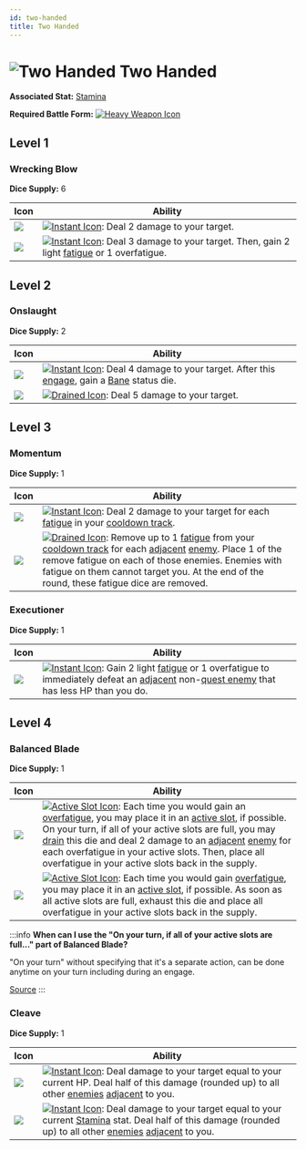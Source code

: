 ```yaml
---
id: two-handed
title: Two Handed
---
```


# <img src="/icons/skills/two-handed/icon.png" alt="Two Handed" className="icon-svg" /> Two Handed

**Associated Stat:** [Stamina](/docs/adventurer/stats/stamina)

**Required Battle Form:** [<img src="/icons/heavy-weapon.svg" alt="Heavy Weapon Icon" class="icon-svg" />](/docs/battles/battle-forms/heavy-weapon)

## Level 1

### Wrecking Blow

**Dice Supply:** 6

| Icon                                                                              | Ability                                                                                                                                                                                                  |
| --------------------------------------------------------------------------------- | -------------------------------------------------------------------------------------------------------------------------------------------------------------------------------------------------------- |
| <img src="/icons/skills/two-handed/wrecking-blow-1.png" className="skill-icon" /> | [<img src="/icons/instant.svg" alt="Instant Icon" className="icon-svg" />](/docs/glossary/instant): Deal 2 damage to your target.                                                                        |
| <img src="/icons/skills/two-handed/wrecking-blow-2.png" className="skill-icon" /> | [<img src="/icons/instant.svg" alt="Instant Icon" className="icon-svg" />](/docs/glossary/instant): Deal 3 damage to your target. Then, gain 2 light [fatigue](/docs/glossary/fatigue) or 1 overfatigue. |

## Level 2

### Onslaught

**Dice Supply:** 2

| Icon                                                                          | Ability                                                                                                                                                                                                                                                   |
| ----------------------------------------------------------------------------- | --------------------------------------------------------------------------------------------------------------------------------------------------------------------------------------------------------------------------------------------------------- |
| <img src="/icons/skills/two-handed/onslaught-1.png" className="skill-icon" /> | [<img src="/icons/instant.svg" alt="Instant Icon" className="icon-svg" />](/docs/glossary/instant): Deal 4 damage to your target. After this [engage](/docs/battles/adventurer-turn/engage), gain a [Bane](/docs/battles/status-effects/bane) status die. |
| <img src="/icons/skills/two-handed/onslaught-2.png" className="skill-icon" /> | [<img src="/icons/drained.svg" alt="Drained Icon" className="icon-svg" />](/docs/glossary/drained): Deal 5 damage to your target.                                                                                                                         |

## Level 3

### Momentum

**Dice Supply:** 1

| Icon                                                                         | Ability                                                                                                                                                                                                                                                                                                                                                                                                                                                     |
| ---------------------------------------------------------------------------- | ----------------------------------------------------------------------------------------------------------------------------------------------------------------------------------------------------------------------------------------------------------------------------------------------------------------------------------------------------------------------------------------------------------------------------------------------------------- |
| <img src="/icons/skills/two-handed/momentum-1.png" className="skill-icon" /> | [<img src="/icons/instant.svg" alt="Instant Icon" className="icon-svg" />](/docs/glossary/instant): Deal 2 damage to your target for each [fatigue](/docs/glossary/fatigue) in your [cooldown track](/docs/glossary/cooldown-track).                                                                                                                                                                                                                        |
| <img src="/icons/skills/two-handed/momentum-2.png" className="skill-icon" /> | [<img src="/icons/drained.svg" alt="Drained Icon" className="icon-svg" />](/docs/glossary/drained): Remove up to 1 [fatigue](/docs/glossary/fatigue) from your [cooldown track](/docs/glossary/cooldown-track) for each [adjacent](/docs/glossary/adjacent) [enemy](/docs/glossary/enemy). Place 1 of the remove fatigue on each of those enemies. Enemies with fatigue on them cannot target you. At the end of the round, these fatigue dice are removed. |

### Executioner

**Dice Supply:** 1

| Icon                                                                          | Ability                                                                                                                                                                                                                                                                                                     |
| ----------------------------------------------------------------------------- | ----------------------------------------------------------------------------------------------------------------------------------------------------------------------------------------------------------------------------------------------------------------------------------------------------------- |
| <img src="/icons/skills/two-handed/executioner.png" className="skill-icon" /> | [<img src="/icons/instant.svg" alt="Instant Icon" className="icon-svg" />](/docs/glossary/instant): Gain 2 light [fatigue](/docs/glossary/fatigue) or 1 overfatigue to immediately defeat an [adjacent](/docs/glossary/adjacent) non-[quest enemy](/docs/glossary/quest-unit) that has less HP than you do. |

## Level 4

### Balanced Blade

**Dice Supply:** 1

| Icon                                                                               | Ability                                                                                                                                                                                                                                                                                                                                                                                                                                                                                                                                                                          |
| ---------------------------------------------------------------------------------- | -------------------------------------------------------------------------------------------------------------------------------------------------------------------------------------------------------------------------------------------------------------------------------------------------------------------------------------------------------------------------------------------------------------------------------------------------------------------------------------------------------------------------------------------------------------------------------- |
| <img src="/icons/skills/two-handed/balanced-blade-1.png" className="skill-icon" /> | [<img src="/icons/active-slot.svg" alt="Active Slot Icon" className="icon-svg" />](/docs/glossary/active-slot): Each time you would gain an [overfatigue](/docs/glossary/fatigue), you may place it in an [active slot](/docs/glossary/active-slot), if possible. On your turn, if all of your active slots are full, you may [drain](/docs/glossary/drained) this die and deal 2 damage to an [adjacent](/docs/glossary/adjacent) [enemy](/docs/glossary/enemy) for each overfatigue in your active slots. Then, place all overfatigue in your active slots back in the supply. |
| <img src="/icons/skills/two-handed/balanced-blade-2.png" className="skill-icon" /> | [<img src="/icons/active-slot.svg" alt="Active Slot Icon" className="icon-svg" />](/docs/glossary/active-slot): Each time you would gain [overfatigue](/docs/glossary/fatigue), you may place it in an [active slot](/docs/glossary/active-slot), if possible. As soon as all active slots are full, exhaust this die and place all overfatigue in your active slots back in the supply.                                                                                                                                                                                         |

:::info
**When can I use the "On your turn, if all of your active slots are full..." part of Balanced Blade?**

"On your turn" without specifying that it's a separate action, can be done anytime on your turn including during an engage.

<a href="https://discord.com/channels/273472391403798528/734891265690304634/1342170432945651894" target="_blank">Source</a>
:::

### Cleave

**Dice Supply:** 1

| Icon                                                                       | Ability                                                                                                                                                                                                                                                                                                                             |
| -------------------------------------------------------------------------- | ----------------------------------------------------------------------------------------------------------------------------------------------------------------------------------------------------------------------------------------------------------------------------------------------------------------------------------- |
| <img src="/icons/skills/two-handed/cleave-1.png" className="skill-icon" /> | [<img src="/icons/instant.svg" alt="Instant Icon" className="icon-svg" />](/docs/glossary/instant): Deal damage to your target equal to your current HP. Deal half of this damage (rounded up) to all other [enemies](/docs/glossary/enemy) [adjacent](/docs/glossary/adjacent) to you.                                             |
| <img src="/icons/skills/two-handed/cleave-2.png" className="skill-icon" /> | [<img src="/icons/instant.svg" alt="Instant Icon" className="icon-svg" />](/docs/glossary/instant): Deal damage to your target equal to your current [Stamina](/docs/adventurer/stats/stamina) stat. Deal half of this damage (rounded up) to all other [enemies](/docs/glossary/enemy) [adjacent](/docs/glossary/adjacent) to you. |
